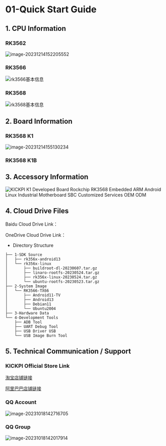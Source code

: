 # 01-Quick Start Guide







## 1. CPU Information

### RK3562

![image-20231214152205552](http://tanzhtanzh.oss-cn-shenzhen.aliyuncs.com/img/image-20231214152205552.png)



### RK3566

![rk3566基本信息](http://tanzhtanzh.oss-cn-shenzhen.aliyuncs.com/img/rk3566bd.png)



### RK3568

![rk3568基本信息](http://tanzhtanzh.oss-cn-shenzhen.aliyuncs.com/img/rk3568bd.png)





## 2. Board Information

### RK3568 K1

![image-20231214155130234](http://tanzhtanzh.oss-cn-shenzhen.aliyuncs.com/img/image-20231214155130234.png)



### RK3568 K1B









## 3. Accessory Information

![KICKPI K1 Developed Board Rockchip RK3568 Embedded ARM Android Linux Industrial Motherboard SBC Customized Services OEM ODM](http://tanzhtanzh.oss-cn-shenzhen.aliyuncs.com/img/H3377577d7a4f4d1080216e1a5adef7c28.jpg)





## 4. Cloud Drive Files

Baidu Cloud Drive Link：

OneDrive Cloud Drive Link：



* Directory Structure

```
├── 1-SDK Source 
│   ├── rk356x-android13
│   └── rk356x-linux
│       ├── buildroot-dl-20230607.tar.gz
│       ├── linaro-rootfs-20230524.tar.gz
│       ├── rk356x-linux-20230524.tar.gz
│       └── ubuntu-rootfs-20230523.tar.gz
├── 2-System Image 
│   └── RK3566-TX66
│       ├── Android11-TV
│       ├── Android13
│       ├── Debian11
│       └── Ubuntu2004
├── 3-Hardware Data 
└── 4-Development Tools 
    ├── ADB Tool
    ├── UART Debug Tool 
    ├── USB Driver USB
    └── USB Image Burn Tool 
```





## 5. Technical Communication / Support

### KICKPI Official Store Link

[淘宝店铺链接](https://shop183733283.taobao.com/?spm=a230r.7195193.1997079397.2.10f76f498zHqMG)

[阿里巴巴店铺链接](https://shop122g2107958t7.1688.com/page/index.html?spm=0.0.wp_pc_common_header_companyName_undefined.0)



### QQ Account

![image-20231018142716705](http://tanzhtanzh.oss-cn-shenzhen.aliyuncs.com/img/image-20231018142716705.png)





### QQ Group

![image-20231018142017914](http://tanzhtanzh.oss-cn-shenzhen.aliyuncs.com/img/image-20231018142017914.png)



